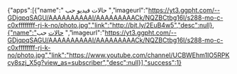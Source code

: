 
{"apps":[{"name":" حالات فيديو حب ","imageurl":"https://yt3.ggpht.com/--GDjqpqSAGU/AAAAAAAAAAI/AAAAAAAAACk/NQZBCtbg16I/s288-mo-c-c0xffffffff-rj-k-no/photo.jpg","link":"http://bit.ly/2EuB4w5","desc":null},{"name":"حالات  حب 
 ","imageurl":"https://yt3.ggpht.com/--GDjqpqSAGU/AAAAAAAAAAI/AAAAAAAAACk/NQZBCtbg16I/s288-mo-c-c0xffffffff-rj-k-no/photo.jpg","link":"https://www.youtube.com/channel/UCBWEhm1IO5RPKcy8szj_X5g?view_as=subscriber","desc":null}],"success":1}
